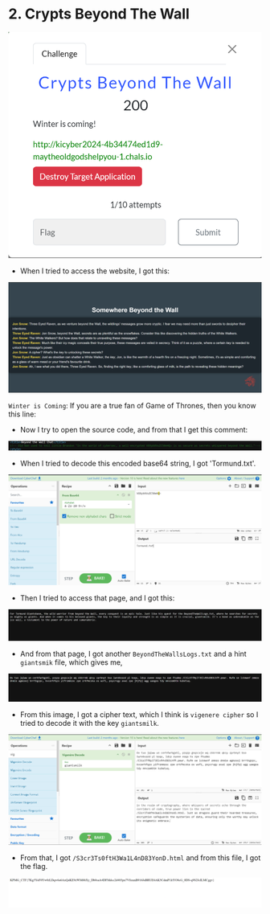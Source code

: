 # 2. Crypts Beyond The Wall

![Screenshot 2024-08-11 122048.png](2%20Crypts%20Beyond%20The%20Wall%2043dac0b438ce4e5294d64dda20a7be5f/Screenshot_2024-08-11_122048.png)

- When I tried to access the website, I got this:

![Screenshot 2024-08-11 121641.png](2%20Crypts%20Beyond%20The%20Wall%2043dac0b438ce4e5294d64dda20a7be5f/Screenshot_2024-08-11_121641.png)

`Winter is Coming`: If you are a true fan of Game of Thrones, then you know this line:

- Now I try to open the source code, and from that I get this comment:

![Screenshot 2024-08-11 121653.png](2%20Crypts%20Beyond%20The%20Wall%2043dac0b438ce4e5294d64dda20a7be5f/Screenshot_2024-08-11_121653.png)

- When I tried to decode this encoded base64 string, I got 'Tormund.txt'.

![Screenshot 2024-08-11 121714.png](2%20Crypts%20Beyond%20The%20Wall%2043dac0b438ce4e5294d64dda20a7be5f/Screenshot_2024-08-11_121714.png)

- Then I tried to access that page, and I got this:

![Screenshot 2024-08-11 121739.png](2%20Crypts%20Beyond%20The%20Wall%2043dac0b438ce4e5294d64dda20a7be5f/90089407-275f-47cd-8ce0-21fdcbaa082d.png)

- And from that page, I got another `BeyondTheWallsLogs.txt` and a hint `giantsmik` file, which gives me,

![Screenshot 2024-08-11 121759.png](2%20Crypts%20Beyond%20The%20Wall%2043dac0b438ce4e5294d64dda20a7be5f/419ea733-af89-456e-a1d1-ba9fc3debd3c.png)

- From this image, I got a cipher text, which I think is `vigenere cipher` so I tried to decode it with the key `giantsmilk`.

![Screenshot 2024-08-11 121837.png](2%20Crypts%20Beyond%20The%20Wall%2043dac0b438ce4e5294d64dda20a7be5f/Screenshot_2024-08-11_121837.png)

- From that, I got `/S3cr3Ts0ftH3Wa1L4nD83YonD.html` and from this file, I got the flag.

![Screenshot 2024-08-11 121903.png](2%20Crypts%20Beyond%20The%20Wall%2043dac0b438ce4e5294d64dda20a7be5f/aad01799-9b30-44df-81c1-e72bf2cf4ae6.png)